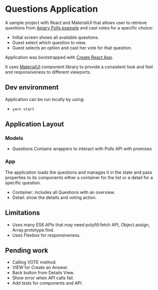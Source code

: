 # Questions Application
A sample project with React and MaterialUI that allows user to retrieve questions from [Apiary Polls example](https://polls.apiblueprint.org/) and cast votes for a specific choice:
- Initial screen shows all available questions.
- Guest select which question to view.
- Guest selects an option and cast her vote for that question.

Application was bootstrapped with [Create React App](https://github.com/facebookincubator/create-react-app).

It uses [MaterialUI](http://www.material-ui.com/#/get-started/required-knowledge) component library to provide a consistent look and feel and responsiveness to different viewports.

## Dev environment

Application can be run locally by using:
  - `yarn start`

## Application Layout

### Models
 - Questions
Contains wrappers to interact with Polls API with promises

### App
The application loads the questions and manages it in the state and pass properties to its components either a container for the list or a detail for a specific question.

- Container: includes all Questions with an overview.
- Detail: show the details and voting action.

## Limitations

- Uses many ES6 APIs that may need polyfill:fetch API, Object.assign, Array.prototype.find.
- Uses Flexbox for responsiveness.

## Pending work

- Calling VOTE method.
- VIEW for Create an Answer.
- Back button from Details View.
- Show error when API calls fail.
- Add tests for components and API.
